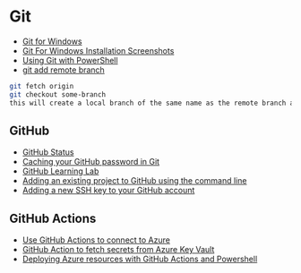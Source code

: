 # Git

- [Git for Windows](https://git-for-windows.github.io/)
- [Git For Windows Installation Screenshots](http://robertovormittag.net/ebooks/git-and-github/git-for-windows-installation-screenshots/)
- [Using Git with PowerShell](https://www.develves.net/blogs/asd/articles/using-git-with-powershell-on-windows-10/)
- [git add remote branch](https://stackoverflow.com/questions/11266478/git-add-remote-branch)

```bash
git fetch origin
git checkout some-branch
this will create a local branch of the same name as the remote branch and check it out.
```

## GitHub

- [GitHub Status](https://status.github.com/)
- [Caching your GitHub password in Git](https://help.github.com/en/github/using-git/caching-your-github-password-in-git)
- [GitHub Learning Lab](https://lab.github.com/)
- [Adding an existing project to GitHub using the command line](https://help.github.com/en/github/importing-your-projects-to-github/adding-an-existing-project-to-github-using-the-command-line)
- [Adding a new SSH key to your GitHub account](https://docs.github.com/en/github/authenticating-to-github/adding-a-new-ssh-key-to-your-github-account)

## GitHub Actions

- [Use GitHub Actions to connect to Azure](https://docs.microsoft.com/en-us/azure/developer/github/connect-from-azure)
- [GitHub Action to fetch secrets from Azure Key Vault](https://github.com/marketplace/actions/azure-key-vault-get-secrets)
- [Deploying Azure resources with GitHub Actions and Powershell](https://codeburst.io/deploying-azure-resources-with-github-actions-and-powershell-f51d04de8a9f)
